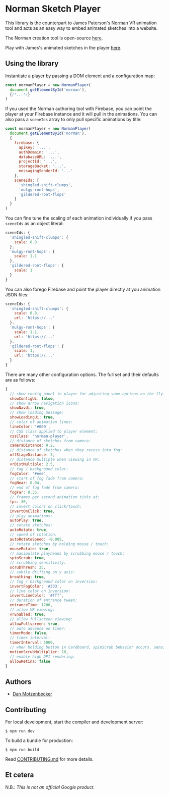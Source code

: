 # Norman Sketch Player

This library is the counterpart to James Paterson's
[Norman](https://normanvr.com) VR animation tool and acts as an easy way to
embed animated sketches into a website.

The Norman creation tool is open-source
[here](https://github.com/presstube/norman).

Play with James's animated sketches in the player [here](https://normanvr.com).


## Using the library

Instantiate a player by passing a DOM element and a configuration map:

```javascript
const normanPlayer = new NormanPlayer(
  document.getElementById('norman'),
  {/*...*/}
)
```

If you used the Norman authoring tool with Firebase, you can point the player at
your Firebase instance and it will pull in the animations. You can also pass a
`sceneIds` array to only pull specific animations by title:

```javascript
const normanPlayer = new NormanPlayer(
  document.getElementById('norman'),
  {
    firebase: {
      apiKey: '...',
      authDomain: '...',
      databaseURL: '...',
      projectId: '...',
      storageBucket: '...',
      messagingSenderId: '...'
    },
    sceneIds: [
      'shingled-shift-clumps',
      'mulgy-ront-hops',
      'gildered-ront-flops'
    ]
  }
)
```

You can fine tune the scaling of each animation individually if you pass
`sceneIds` as an object literal:

```javascript
sceneIds: {
  'shingled-shift-clumps': {
    scale: 0.8
  },
  'mulgy-ront-hops': {
    scale: 1.1
  },
  'gildered-ront-flops': {
    scale: 1
  }
}
```

You can also forego Firebase and point the player directly at you animation
JSON files:

```javascript
sceneIds: {
  'shingled-shift-clumps': {
    scale: 0.8,
    url: 'https://...'
  },
  'mulgy-ront-hops': {
    scale: 1.1,
    url: 'https://...'
  },
  'gildered-ront-flops': {
    scale: 1,
    url: 'https://...'
  }
}
```

There are many other configuration options. The full set and their defaults are
as follows:

```javascript
{
  // show config panel in player for adjusting some options on the fly:
  showConfigUi: false,
  // show arrow navigation icons:
  showNavUi: true,
  // show loading message:
  showLoadingUi: true,
  // color of animation lines:
  lineColor: '#000',
  // CSS class applied to player element:
  cssClass: 'norman-player',
  // distance of sketches from camera:
  cameraDistance: 0.2,
  // distance of sketches when they recess into fog:
  offStageDistance: 3,
  // distance multiple when viewing in VR:
  vrDistMultiple: 2.5,
  // fog / background color:
  fogColor: '#eee',
  // start of fog fade from camera:
  fogNear: 0.04,
  // end of fog fade from camera:
  fogFar: 0.35,
  // frames per second animation ticks at:
  fps: 30,
  // invert colors on click/touch:
  invertOnClick: true,
  // play animations:
  autoPlay: true,
  // rotate sketches:
  autoRotate: true,
  // speed of rotation:
  autoRotateSpeed: -0.005,
  // rotate sketches by holding mouse / touch:
  mouseRotate: true,
  // manipulate playheads by scrubbing mouse / touch:
  spinScrub: true,
  // scrubbing sensitivity:
  scrubThresh: 25,
  // subtle drifting on y axis:
  breathing: true,
  // fog / background color on inversion:
  invertFogColor: '#333',
  // line color on inversion:
  invertLineColor: '#fff',
  // duration of entrance tween:
  entranceTime: 1200,
  // allow VR viewing:
  vrEnabled: true,
  // allow fullscreen viewing:
  allowFullscreen: true,
  // auto advance on timer:
  timerMode: false,
  // timer interval:
  timerInterval: 5000,
  // when holding button in Cardboard, spinScrub behavior occurs. sensitivity of effect:
  motionScrubMultiplier: 10,
  // enable high DPI rendering:
  allowRetina: false
}
```

## Authors
* [Dan Motzenbecker](https://github.com/dmotz)

## Contributing

For local development, start the compiler and development server:
```
$ npm run dev
```

To build a bundle for production:
```
$ npm run build
```

Read [CONTRIBUTING.md](./CONTRIBUTING.md) for more details.

## Et cetera

N.B.: *This is not an official Google product.*
